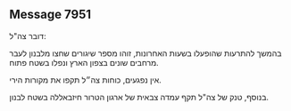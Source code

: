 ## Message 7951

דובר צה"ל:

בהמשך להתרעות שהופעלו בשעות האחרונות, זוהו מספר שיגורים שחצו מלבנון לעבר מרחבים שונים בצפון הארץ ונפלו בשטח פתוח. 

אין נפגעים, כוחות צה״ל תקפו את מקורות הירי.

בנוסף, טנק של צה"ל תקף עמדה צבאית של ארגון הטרור חיזבאללה בשטח לבנון.

